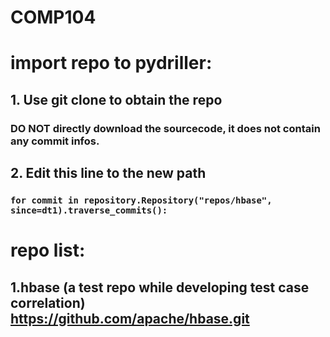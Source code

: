 # COMP104

# import repo to pydriller: 
## 1. Use git clone to obtain the repo 
### DO NOT directly download the sourcecode, it does not contain any commit infos.
## 2. Edit this line to the new path
###  ``` for commit in repository.Repository("repos/hbase", since=dt1).traverse_commits(): ``` 

# repo list:
## 1.hbase (a test repo while developing test case correlation)   https://github.com/apache/hbase.git
